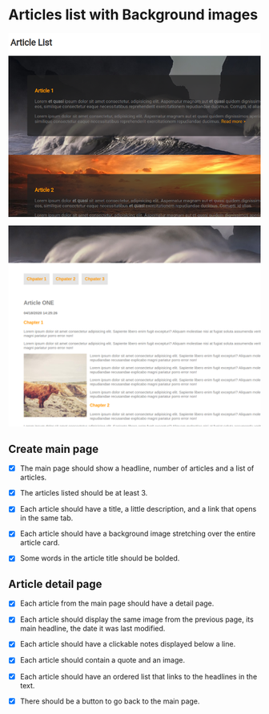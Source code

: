 # Articles list with Background images

![screenshot 1](/images/screenshot-01.png)

![screenshot 2](/images/screenshot-02.png)

## Create main page

- [x] The main page should show a headline, number of articles and a list of articles.

- [x] The articles listed should be at least 3.

- [x] Each article should have a title, a little description, and a link that opens in the same tab.

- [x] Each article should have a background image stretching over the entire article card.

- [x] Some words in the article title should be bolded.

## Article detail page

- [x] Each article from the main page should have a detail page.

- [x] Each article should display the same image from the previous page,
      its main headline, the date it was last modified.

- [x] Each article should have a clickable notes displayed below a line.

- [x] Each article should contain a quote and an image.

- [x] Each article should have an ordered list that links to the headlines in the text.

- [x] There should be a button to go back to the main page.
